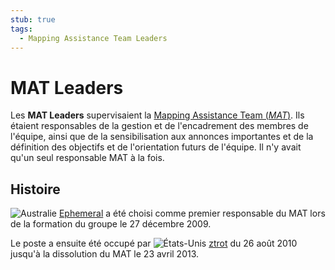 ```yaml
---
stub: true
tags:
  - Mapping Assistance Team Leaders
---
```


# MAT Leaders

Les **MAT Leaders** supervisaient la [Mapping Assistance Team (*MAT*)](/wiki/Modding/Mapping_Assistance_Team). Ils étaient responsables de la gestion et de l'encadrement des membres de l'équipe, ainsi que de la sensibilisation aux annonces importantes et de la définition des objectifs et de l'orientation futurs de l'équipe. Il n'y avait qu'un seul responsable MAT à la fois.

## Histoire

![][flag_AU] [Ephemeral](https://osu.ppy.sh/users/102335) a été choisi comme premier responsable du MAT lors de la formation du groupe le 27 décembre 2009.

Le poste a ensuite été occupé par ![][flag_US] [ztrot](https://osu.ppy.sh/users/6347) du 26 août 2010 jusqu'à la dissolution du MAT le 23 avril 2013.

[flag_AU]: /wiki/shared/flag/AU.gif "Australie"
[flag_US]: /wiki/shared/flag/US.gif "États-Unis"

